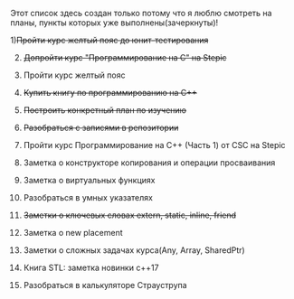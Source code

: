 Этот список здесь создан только потому что я люблю смотреть на планы, пункты которых уже выполнены(зачеркнуты)!

1)~~Пройти курс желтый пояс до юнит-тестирования~~

2) ~~Допройти курс "Программирование на С" на Stepic~~

3)  Пройти курс желтый пояс 

4) ~~Купить книгу по программированию на С++~~

5) ~~Построить конкретный план по изучению~~

6) ~~Разобраться с записями в репозитории~~

7) Пройти курс Программирование на С++ (Часть 1) от CSC на Stepic

8) Заметка о конструкторе копирования и операции просваивания

9) Заметка о виртуальных функциях

10) Разобраться в умных указателях

11) ~~Заметки о ключевых словах extern, static, inline, friend~~

12) Заметка о new placement

13) Заметки о сложных задачах курса(Any, Array, SharedPtr)

14) Книга STL: заметка новинки c++17

15) Разобраться в калькуляторе Страуструпа

